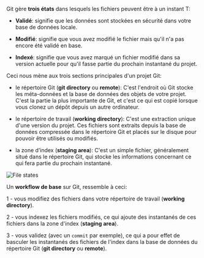 Git gère **trois états** dans lesquels les fichiers peuvent être à un instant T:
- **Validé**: signifie que les données sont stockées en sécurité dans votre base
  de données locale.

- **Modifié**: signifie que vous avez modifié le fichier mais qu'il n'a pas
  encore été validé en base.

- **Indexé**: signifie que vous avez marqué un fichier modifié dans sa version
  actuelle pour qu'il fasse partie du prochain instantané du projet.


Ceci nous mène aux trois sections principales d'un projet Git:
- le répertoire Git (**git directory** ou **remote**): C'est l'endroit où Git
  stocke les méta-données et la base de données des objets de votre projet.
  C'est la partie la plus importante de Git, et c'est ce qui est copié lorsque
  vous clonez un dépôt depuis un autre ordinateur.

- le répertoire de travail (**working directory**): C'est une extraction unique
  d'une version du projet. Ces fichiers sont extraits depuis la base de données
  compressée dans le répertoire Git et placés sur le disque pour pouvoir être
  utilisés ou modifiés.

- la zone d’index (**staging area**): C'est un simple fichier, généralement situé
  dans le répertoire Git, qui stocke les informations concernant ce qui fera
  partie du prochain instantané.

![File states](/devopsteam/courses/git/git_formation__part2/assets/areas.png)


Un **workflow de base** sur Git, ressemble à ceci:

1 - vous modifiez des fichiers dans votre répertoire de travail (**working directory**).

2 - vous indexez les fichiers modifiés, ce qui ajoute des instantanés de ces
    fichiers dans la zone d'index (**staging area**).

3 - vous validez (avec un `commit` par exemple), ce qui a pour effet de basculer
    les instantanés des fichiers de l'index dans la base de données du répertoire
    Git (**git directory** ou **remote**).
